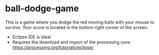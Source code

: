# ball-dodge-game
This is a game where you dodge the red moving balls with your mouse to survive. Your score is located in the bottom right corner of the screen.

- Eclipse IDE is ideal
- Requires the download and import of the processing core:
  https://processing.org/tutorials/eclipse/
